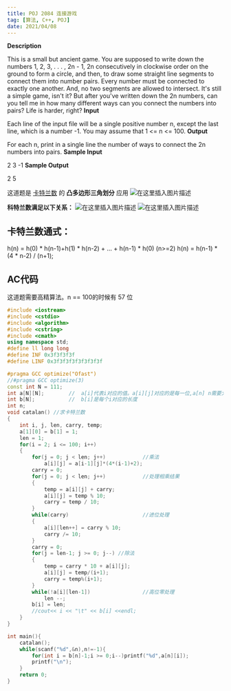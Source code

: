 ```yaml
---
title: POJ 2084 连接游戏
tag: [算法, C++, POJ]
date: 2021/04/08
---
```


**Description**

This is a small but ancient game. You are supposed to write down the numbers 1, 2, 3, . . . , 2n - 1, 2n consecutively in clockwise order on the ground to form a circle, and then, to draw some straight line segments to connect them into number pairs. Every number must be connected to exactly one another.
And, no two segments are allowed to intersect.
It's still a simple game, isn't it? But after you've written down the 2n numbers, can you tell me in how many different ways can you connect the numbers into pairs? Life is harder, right?
**Input**

Each line of the input file will be a single positive number n, except the last line, which is a number -1.
You may assume that 1 <= n <= 100.
**Output**

For each n, print in a single line the number of ways to connect the 2n numbers into pairs.
**Sample Input**

2
3
-1
**Sample Output**

2
5


这道题是 [卡特兰数](https://baike.baidu.com/item/%E5%8D%A1%E7%89%B9%E5%85%B0%E6%95%B0/6125746?fr=aladdin) 的 **凸多边形三角划分** 应用
![在这里插入图片描述](https://img-blog.csdnimg.cn/20200417171547659.png?x-oss-process=image/watermark,type_ZmFuZ3poZW5naGVpdGk,shadow_10,text_aHR0cHM6Ly9ibG9nLmNzZG4ubmV0L2t5bGluaG9sbWVz,size_16,color_FFFFFF,t_70)

**科特兰数满足以下关系：**
![在这里插入图片描述](https://img-blog.csdnimg.cn/20200417161946560.png)
![在这里插入图片描述](https://img-blog.csdnimg.cn/20200417162001806.png)

## 卡特兰数通式：

h(n) = h(0) * h(n-1)+h(1) * h(n-2) + ... + h(n-1) * h(0) (n>=2)
h(n) = h(n-1) * (4 * n-2) / (n+1);

## AC代码
这道题需要高精算法。n == 100的时候有 57 位
```cpp
#include <iostream>
#include <cstdio>
#include <algorithm>
#include <cstring>
#include <cmath>
using namespace std;
#define ll long long
#define INF 0x3f3f3f3f
#define LINF 0x3f3f3f3f3f3f3f3f

#pragma GCC optimize("Ofast")
//#pragma GCC optimize(3)
const int N = 111;
int a[N][N];		//	a[i]代表i对应的值。a[i][j]对应的是每一位,a[n] n需要大于100，每次多开一点。
int b[N];			//	b[i]是每个i对应的长度
int n;
void catalan() //求卡特兰数
{
    int i, j, len, carry, temp;
    a[1][0] = b[1] = 1;
    len = 1;
    for(i = 2; i <= 100; i++)
    {
		for(j = 0; j < len; j++) 			//乘法
       		a[i][j] = a[i-1][j]*(4*(i-1)+2);
        carry = 0;
        for(j = 0; j < len; j++) 			//处理相乘结果
        {
            temp = a[i][j] + carry;
            a[i][j] = temp % 10;
            carry = temp / 10;
        }
        while(carry) 						//进位处理
        {
            a[i][len++] = carry % 10;
            carry /= 10;
        }
        carry = 0;
        for(j = len-1; j >= 0; j--) //除法
        {
            temp = carry * 10 + a[i][j];
            a[i][j] = temp/(i+1);
            carry = temp%(i+1);
        }
        while(!a[i][len-1]) 				//高位零处理
        	len --;
        b[i] = len;
    	//cout<< i << "\t" << b[i] <<endl; 
    }
}

int main(){
	catalan();
	while(scanf("%d",&n),n!=-1){
		for(int i = b[n]-1;i >= 0;i--)printf("%d",a[n][i]);
		printf("\n");
	}
	return 0;
}

```
